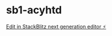 # sb1-acyhtd

[Edit in StackBlitz next generation editor ⚡️](https://stackblitz.com/~/github.com/patiljignesh/sb1-acyhtd)